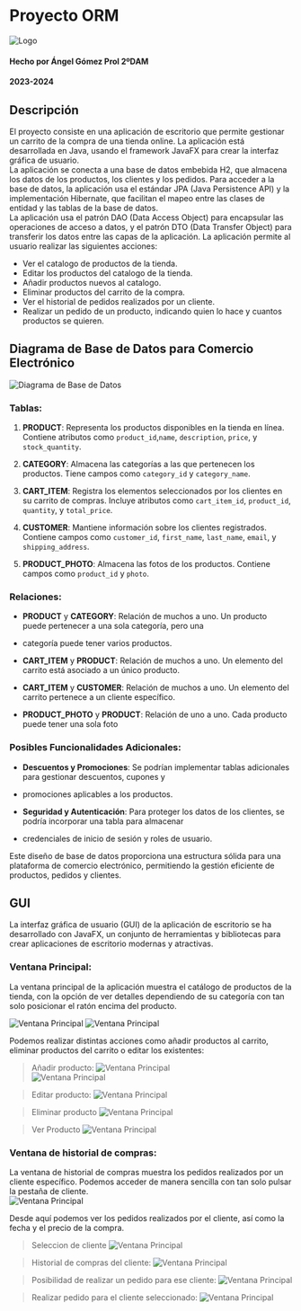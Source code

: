 # Proyecto ORM
![Logo](src/main/resources/IMG/Icon.png)  
#### Hecho por Ángel Gómez Prol  2ºDAM
#### 2023-2024
## Descripción
El proyecto consiste en una aplicación de escritorio que permite gestionar un carrito de la compra de una tienda online. 
La aplicación está desarrollada en Java, usando el framework JavaFX para crear la interfaz gráfica de usuario.  
La aplicación se conecta a una base de datos embebida H2, que almacena los datos de los productos, los clientes y 
los pedidos. Para acceder a la base de datos, la aplicación usa el estándar JPA (Java Persistence API) y la 
implementación Hibernate, que facilitan el mapeo entre las clases de entidad y las tablas de la base de datos.  
La aplicación usa el patrón DAO (Data Access Object) para encapsular las operaciones de acceso a datos, y el patrón 
DTO (Data Transfer Object) para transferir los datos entre las capas de la aplicación. La aplicación permite al usuario 
realizar las siguientes acciones:

- Ver el catalogo de productos de la tienda.
- Editar los productos del catalogo de la tienda.
- Añadir productos nuevos al catalogo.
- Eliminar productos del carrito de la compra.
- Ver el historial de pedidos realizados por un cliente.
- Realizar un pedido de un producto, indicando quien lo hace y cuantos productos se quieren.

## Diagrama de Base de Datos para Comercio Electrónico  
![Diagrama de Base de Datos](src/main/resources/IMG/Diagrama_ER.png)  
### Tablas:   

1. **PRODUCT**: Representa los productos disponibles en la tienda en línea. Contiene atributos como `product_id`,`name`, `description`, `price`, y `stock_quantity`.

2. **CATEGORY**: Almacena las categorías a las que pertenecen los productos. Tiene campos como `category_id` y `category_name`.

3. **CART_ITEM**: Registra los elementos seleccionados por los clientes en su carrito de compras. Incluye atributos como `cart_item_id`, `product_id`, `quantity`, y `total_price`.

4. **CUSTOMER**: Mantiene información sobre los clientes registrados. Contiene campos como `customer_id`, `first_name`, `last_name`, `email`, y `shipping_address`.
5. **PRODUCT_PHOTO**: Almacena las fotos de los productos. Contiene campos como `product_id`  y `photo`.


### **Relaciones:**

- **PRODUCT** y **CATEGORY**: Relación de muchos a uno. Un producto puede pertenecer a una sola categoría, pero una 
- categoría puede tener varios productos.

- **CART_ITEM** y **PRODUCT**: Relación de muchos a uno. Un elemento del carrito está asociado a un único producto.

- **CART_ITEM** y **CUSTOMER**: Relación de muchos a uno. Un elemento del carrito pertenece a un cliente específico.

- **PRODUCT_PHOTO** y **PRODUCT**: Relación de uno a uno. Cada producto puede tener una sola foto

### **Posibles Funcionalidades Adicionales:**

- **Descuentos y Promociones**: Se podrían implementar tablas adicionales para gestionar descuentos, cupones y 
- promociones aplicables a los productos.

- **Seguridad y Autenticación**: Para proteger los datos de los clientes, se podría incorporar una tabla para almacenar 
- credenciales de inicio de sesión y roles de usuario.

Este diseño de base de datos proporciona una estructura sólida para una plataforma de comercio electrónico, permitiendo 
la gestión eficiente de productos, pedidos y clientes.

## GUI
La interfaz gráfica de usuario (GUI) de la aplicación de escritorio se ha desarrollado con JavaFX, un conjunto 
de herramientas y bibliotecas para crear aplicaciones de escritorio modernas y atractivas.

### **Ventana Principal:**
La ventana principal de la aplicación muestra el catálogo de productos de la tienda, con la opción de ver detalles
dependiendo de su categoría con tan solo posicionar el ratón encima del producto.  

![Ventana Principal](src/main/resources/IMG/product1.png)
![Ventana Principal](src/main/resources/IMG/product7.png)  

Podemos realizar distintas acciones como añadir productos al carrito, eliminar productos del carrito o editar 
los existentes:  



> Añadir producto:
![Ventana Principal](src/main/resources/IMG/product2.png)  
![Ventana Principal](src/main/resources/IMG/product3.png)

> Editar producto:
![Ventana Principal](src/main/resources/IMG/product4.png)  

> Eliminar producto
![Ventana Principal](src/main/resources/IMG/product5.png)

> Ver Producto
![Ventana Principal](src/main/resources/IMG/product6.png)

### **Ventana de historial de compras:**
La ventana de historial de compras muestra los pedidos realizados por un cliente específico. Podemos acceder de manera
sencilla con tan solo pulsar la pestaña de cliente.  
![Ventana Principal](src/main/resources/IMG/clientes1.png)  

Desde aquí podemos ver los pedidos realizados por el cliente, así como la fecha y el precio de la compra.  


> Seleccion de cliente
![Ventana Principal](src/main/resources/IMG/clientes2.png)  

> Historial de compras del cliente:
![Ventana Principal](src/main/resources/IMG/clientes3.png)

> Posibilidad de realizar un pedido para ese cliente:
![Ventana Principal](src/main/resources/IMG/clientes4.png)

> Realizar pedido para el cliente seleccionado: 
![Ventana Principal](src/main/resources/IMG/clientes5.png)



